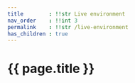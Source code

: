 ```yaml
---
title        : !!str Live environment
nav_order    : !!int 3
permalink    : !!str /live-environment
has_children : true
---
```


# {{ page.title }}

